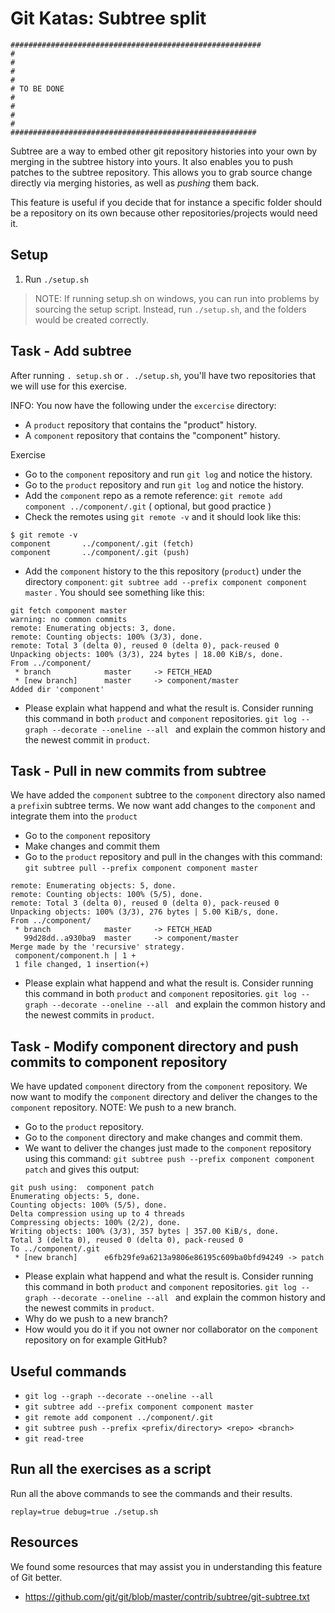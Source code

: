 # Git Katas: Subtree split

```
########################################################
#
#
#
#
# TO BE DONE
#
#
#
#
#######################################################
```
Subtree are a way to embed other git repository histories into your own by merging in the subtree history into yours. It also enables you to push patches to the subtree repository. This allows you to grab source change directly via merging histories, as well as _pushing_ them back.

This feature is useful if you decide that for instance a specific folder should be a repository on its own because other repositories/projects would need it.

## Setup

1. Run `./setup.sh`

> NOTE: If running setup.sh on windows, you can run into problems by sourcing the setup script. Instead, run `./setup.sh`, and the folders would be created correctly.

## Task - Add subtree

After running `. setup.sh` or `. ./setup.sh`, you'll have two repositories that we will use for this exercise.

INFO: You now have the following under the `excercise` directory:
* A `product` repository that contains the "product" history.
* A `component` repository that contains the "component" history.

Exercise
* Go to the `component` repository and run `git log` and notice the history.
* Go to the `product` repository and run `git log` and notice the history.
* Add the `component` repo as a remote reference: `git remote add component ../component/.git` ( optional, but good practice )
* Check the remotes using `git remote -v` and it should look like this:

```
$ git remote -v
component       ../component/.git (fetch)
component       ../component/.git (push)
```
* Add the `component` history to the this repository (`product`) under the directory `component`: `git subtree add --prefix component component master` . You should see something like this:
```
git fetch component master
warning: no common commits
remote: Enumerating objects: 3, done.
remote: Counting objects: 100% (3/3), done.
remote: Total 3 (delta 0), reused 0 (delta 0), pack-reused 0
Unpacking objects: 100% (3/3), 224 bytes | 18.00 KiB/s, done.
From ../component/
 * branch            master     -> FETCH_HEAD
 * [new branch]      master     -> component/master
Added dir 'component'
```
* Please explain what happend and what the result is. Consider running this command in both `product` and `component` repositories. `git log --graph --decorate --oneline --all
` and explain the common history and the newest commit in `product`.

## Task - Pull in new commits from subtree
We have added the `component` subtree to the `component` directory also named a `prefix`in subtree terms. We now want add changes to the `component` and integrate them into the `product`

* Go to the `component` repository
* Make changes and commit them
* Go to the `product` repository and pull in the changes with this command: `git subtree pull --prefix component component master`
```
remote: Enumerating objects: 5, done.
remote: Counting objects: 100% (5/5), done.
remote: Total 3 (delta 0), reused 0 (delta 0), pack-reused 0
Unpacking objects: 100% (3/3), 276 bytes | 5.00 KiB/s, done.
From ../component/
 * branch            master     -> FETCH_HEAD
   99d28dd..a930ba9  master     -> component/master
Merge made by the 'recursive' strategy.
 component/component.h | 1 +
 1 file changed, 1 insertion(+)
```
* Please explain what happend and what the result is. Consider running this command in both `product` and `component` repositories. `git log --graph --decorate --oneline --all
  ` and explain the common history and the newest commits in `product`.

## Task - Modify component directory and push commits to component repository
We have updated `component` directory from the `component` repository. We now want to modify the `component` directory and deliver the changes to the `component` repository. NOTE: We push to a new branch.

* Go to the `product` repository.
* Go to the `component` directory and make changes and commit them.
* We want to deliver the changes just made to the `component` repository using this command: `git subtree push --prefix component component patch` and gives this output:
```
git push using:  component patch
Enumerating objects: 5, done.
Counting objects: 100% (5/5), done.
Delta compression using up to 4 threads
Compressing objects: 100% (2/2), done.
Writing objects: 100% (3/3), 357 bytes | 357.00 KiB/s, done.
Total 3 (delta 0), reused 0 (delta 0), pack-reused 0
To ../component/.git
 * [new branch]      e6fb29fe9a6213a9806e86195c609ba0bfd94249 -> patch
```
* Please explain what happend and what the result is. Consider running this command in both `product` and `component` repositories. `git log --graph --decorate --oneline --all
    ` and explain the common history and the newest commits in `product`.
* Why do we push to a new branch?
* How would you do it if you not owner nor collaborator on the `component` repository on for example GitHub?

## Useful commands

* `git log --graph --decorate --oneline --all`
* `git subtree add --prefix component component master`
* `git remote add component ../component/.git`
* `git subtree push --prefix <prefix/directory> <repo> <branch>`
* `git read-tree`

## Run all the exercises as a script
Run all the above commands to see the commands and their results.
```
replay=true debug=true ./setup.sh
```

## Resources

We found some resources that may assist you in understanding this feature of Git better.
* https://github.com/git/git/blob/master/contrib/subtree/git-subtree.txt

